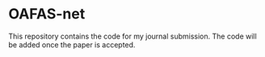 # OAFAS-net
This repository contains the code for my journal submission. The code will be added once the paper is accepted.
